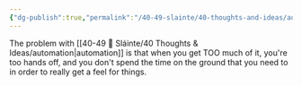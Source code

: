 ```yaml
---
{"dg-publish":true,"permalink":"/40-49-slainte/40-thoughts-and-ideas/automation/","title":"Automation","tags":[null],"noteIcon":"","created":"2023-07-10T11:33:01","updated":"2023-07-10T22:36:33.000-04:00"}
---
```


The problem with [[40-49 🔅 Sláinte/40 Thoughts & Ideas/automation\|automation]] is that when you get TOO much of it, you're too hands off, and you don't spend the time on the ground that you need to in order to really get a feel for things.